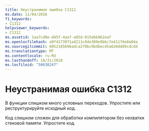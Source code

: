 ```yaml
---
title: Неустранимая ошибка C1312
ms.date: 11/04/2016
f1_keywords:
- C1312
helpviewer_keywords:
- C1312
ms.assetid: 1aa7cd0e-d45f-4ae7-a85d-015ebb962eaf
ms.openlocfilehash: a9f4173971a4211c94e389e9bbc7e41176e0a04a
ms.sourcegitcommit: 6052185696adca270bc9bdbec45a626dd89cdcdd
ms.translationtype: MT
ms.contentlocale: ru-RU
ms.lasthandoff: 10/31/2018
ms.locfileid: "50638247"
---
```

# <a name="fatal-error-c1312"></a>Неустранимая ошибка C1312

В функции слишком много условных переходов. Упростите или реструктурируйте исходный код.

Код слишком сложен для обработки компилятором без нехватки стековой памяти.  Упростите код.